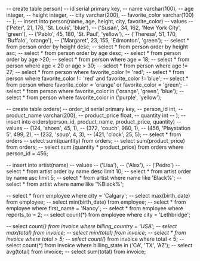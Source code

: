 -- create table person(
-- 	id serial primary key,
--   name varchar(100),
--   age integer,
--   height integer,
--   city varchar(200),
--   favorite_color varchar(100)
-- );
-- insert into person(name, age, height, city, favorite_color)
-- values 
-- 	('Peter', 21, 176, 'St. Louis', 'blue'),
--   ('Susan', 34, 162, 'New York City', 'green'),
--   ('Pablo', 45, 180, 'St. Paul', 'yellow'),
--   ('Theresa', 51, 170, 'Buffalo', 'orange'),
--   ('Margaret', 23, 155, 'Edmonton', 'green');
-- select * from person order by height desc;
-- select * from person order by height asc;
-- select * from person order by age desc;
-- select * from person order by age >20;
-- select * from person where age = 18;
-- select * from person where age < 20 or age > 30;
-- select * from person where age != 27;
-- select * from person where favorite_color != 'red';
-- select * from person where favorite_color != 'red' and favorite_color !='blue';
-- select * from person where favorite_color = 'orange' or favorite_color = 'green';
-- select * from person where favorite_color in ('orange', 'green', 'blue');
-- select * from person where favorite_color in ('purple', 'yellow');


-- create table orders(
--   order_id serial primary key,
--   person_id int,
--   product_name varchar(200),
--   product_price float,
--   quantity int
-- );
-- insert into orders(person_id, product_name, product_price, quantity)
-- values
-- (124, 'shoes', 45, 1),
-- (372, 'couch', 980, 1),
-- (456, 'Playstation 5', 499, 2),
-- (232, 'soup', 4, 3),
-- (421, 'clock', 25, 5);
-- select * from orders
-- select sum(quantity) from orders;
-- select sum(product_price) from orders;
-- select sum (quantity * product_price) from orders where person_id = 456;


-- insert into artist(name)
-- values
-- ('Lisa'),
-- ('Alex'),
-- ('Pedro')
-- select * from artist order by name desc limit 10;
-- select * from artist order by name asc limit 5;
-- select * from artist where name like 'Black%';
-- select * from artist where name like '%Black%';


-- select * from employee where city = 'Calgary';
-- select max(birth_date) from employee;
-- select min(birth_date) from employee;
-- select * from employee where first_name = 'Nancy';
-- select * from employee where reports_to = 2;
-- select count(*) from employee where city = 'Lethbridge';


-- select count(*) from invoice where billing_country = 'USA';
-- select max(total) from invoice;
-- select min(total) from invoice;
-- select * from invoice where total > 5;
-- select count(*) from invoice where total < 5;
-- select count(*) from invoice where billing_state in ('CA', 'TX', 'AZ');
-- select avg(total) from invoice; 
-- select sum(total) from invoice;


